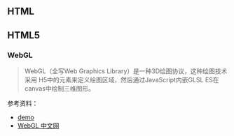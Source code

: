 ## HTML

## HTML5

### WebGL
> WebGL（全写Web Graphics Library）是一种3D绘图协议，这种绘图技术采用 H5中的<canvas>元素来定义绘图区域，然后通过JavaScript内嵌GLSL ES在canvas中绘制三维图形。

参考资料：
- [demo](./webGL/demo.html)
- [WebGL 中文网](http://www.hewebgl.com/)
